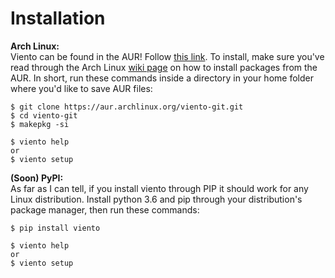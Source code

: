 # Installation
**Arch Linux:**  
Viento can be found in the AUR! Follow [this link](https://aur.archlinux.org/packages/viento-git/). To install, make sure you've read through the Arch Linux [wiki page](https://wiki.archlinux.org/index.php/Arch_User_Repository#Installing_packages) on how to install packages from the AUR. In short, run these commands inside a directory in your home folder where you'd like to save AUR files:
```
$ git clone https://aur.archlinux.org/viento-git.git
$ cd viento-git
$ makepkg -si

$ viento help
or
$ viento setup
```

**(Soon) PyPI:**  
As far as I can tell, if you install viento through PIP it should work for any Linux distribution. Install python 3.6 and pip through your distribution's package manager, then run these commands:
```
$ pip install viento

$ viento help
or
$ viento setup
```
